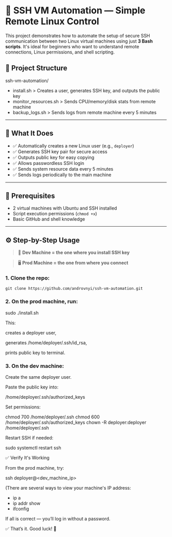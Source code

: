 # 🔐 SSH VM Automation — Simple Remote Linux Control

This project demonstrates how to automate the setup of secure SSH communication between two Linux virtual machines using just **3 Bash scripts**. It's ideal for beginners who want to understand remote connections, Linux permissions, and shell scripting.

## 📁 Project Structure

ssh-vm-automation/

- install.sh   >   Creates a user, generates SSH key, and outputs the public key
- monitor_resources.sh   >    Sends CPU/memory/disk stats from remote machine
- backup_logs.sh    >    Sends logs from remote machine every 5 minutes


---

## 🚀 What It Does

- ✅ Automatically creates a new Linux user (e.g., `deployer`)
- ✅ Generates SSH key pair for secure access
- ✅ Outputs public key for easy copying
- ✅ Allows passwordless SSH login
- ✅ Sends system resource data every 5 minutes
- ✅ Sends logs periodically to the main machine

---

## 🧠 Prerequisites

- 2 virtual machines with Ubuntu and SSH installed
- Script execution permissions (`chmod +x`)
- Basic GitHub and shell knowledge

---

## ⚙️ Step-by-Step Usage

> 🧪 **Dev Machine = the one where you install SSH key**

> 🖥 **Prod Machine = the one from where you connect**

### 1. Clone the repo:

`git clone https://github.com/androvnyi/ssh-vm-automation.git`

### 2. On the prod machine, run:

sudo ./install.sh

This:

creates a deployer user,

generates /home/deployer/.ssh/id_rsa,

prints public key to terminal.


### 3. On the dev machine:
Create the same deployer user.

Paste the public key into:

/home/deployer/.ssh/authorized_keys


Set permissions:


chmod 700 /home/deployer/.ssh
chmod 600 /home/deployer/.ssh/authorized_keys
chown -R deployer:deployer /home/deployer/.ssh


Restart SSH if needed:


sudo systemctl restart ssh


✅ Verify It's Working


From the prod machine, try:

ssh deployer@<dev_machine_ip>

(There are several ways to view your machine's IP address:
- ip a
- ip addr show
- ifconfig

If all is correct — you’ll log in without a password.


✅ That’s it. Good luck! 🙂
